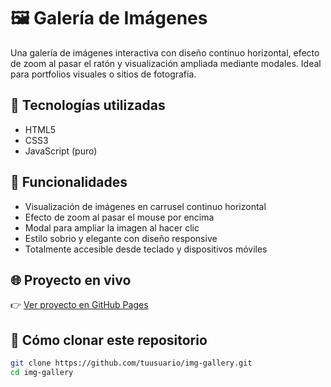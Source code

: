 # 🖼️ Galería de Imágenes

Una galería de imágenes interactiva con diseño continuo horizontal, efecto de zoom al pasar el ratón y visualización ampliada mediante modales. Ideal para portfolios visuales o sitios de fotografía.

## 🚀 Tecnologías utilizadas

- HTML5
- CSS3
- JavaScript (puro)

## 🎯 Funcionalidades

- Visualización de imágenes en carrusel continuo horizontal
- Efecto de zoom al pasar el mouse por encima
- Modal para ampliar la imagen al hacer clic
- Estilo sobrio y elegante con diseño responsive
- Totalmente accesible desde teclado y dispositivos móviles

## 🌐 Proyecto en vivo

👉 [Ver proyecto en GitHub Pages](https://github.com/entoncespuma/img-gallery/)

## 📁 Cómo clonar este repositorio

```bash
git clone https://github.com/tuusuario/img-gallery.git
cd img-gallery
